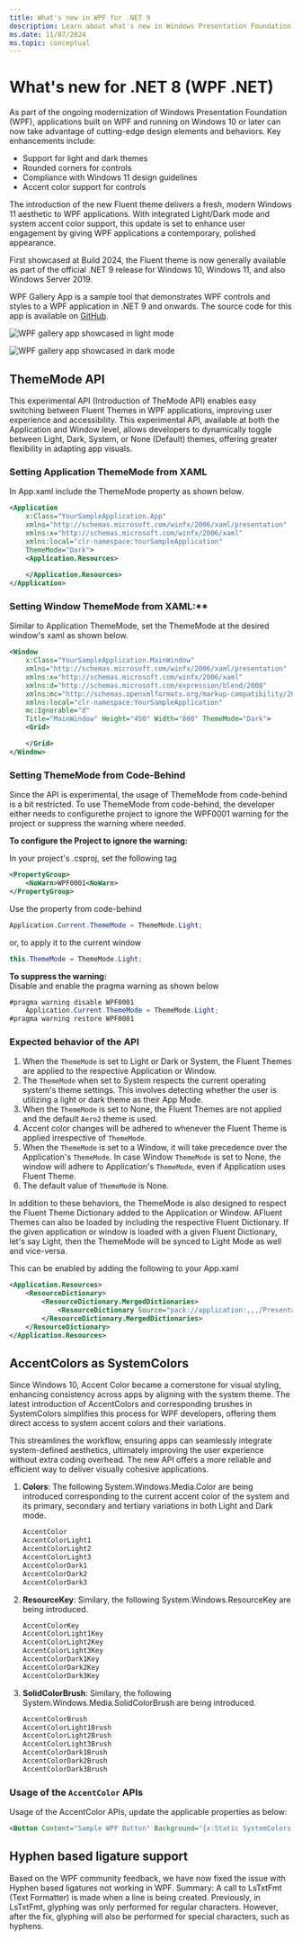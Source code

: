 ```yaml
---
title: What's new in WPF for .NET 9
description: Learn about what's new in Windows Presentation Foundation (WPF) for .NET 9. .NET 9 was released November 2024.
ms.date: 11/07/2024
ms.topic: conceptual
---
```


# What's new for .NET 8 (WPF .NET)

As part of the ongoing modernization of Windows Presentation Foundation (WPF), applications built on WPF and running on Windows 10 or later can now take advantage of cutting-edge design elements and behaviors. Key enhancements include: 

- Support for light and dark themes
- Rounded corners for controls
- Compliance with Windows 11 design guidelines
- Accent color support for controls

The introduction of the new Fluent theme delivers a fresh, modern Windows 11 aesthetic to WPF applications. With integrated Light/Dark mode and system accent color support, this update is set to enhance user engagement by giving WPF applications a contemporary, polished appearance. 

First showcased at Build 2024, the Fluent theme is now generally available as part of the official .NET 9 release for Windows 10, Windows 11, and also Windows Server 2019.

WPF Gallery App is a sample tool that demonstrates WPF controls and styles to a WPF application in .NET 9 and onwards. The source code for this app is available on [GitHub](https://github.com/microsoft/WPF-Samples).

![WPF gallery app showcased in light mode](./media/wpflight.png)

![WPF gallery app showcased in dark mode](./media/wpfdark.png)

## ThemeMode API
This experimental API (Introduction of TheMode API)  enables easy switching between Fluent Themes in WPF applications, improving user experience and accessibility. This experimental API, available at both the Application and Window level, allows developers to 
dynamically toggle between Light, Dark, System, or None (Default) themes, offering greater flexibility in adapting app visuals.

### Setting Application ThemeMode from XAML

In App.xaml include the ThemeMode property as shown below.

```xml
<Application 
    x:Class="YourSampleApplication.App"
    xmlns="http://schemas.microsoft.com/winfx/2006/xaml/presentation"
    xmlns:x="http://schemas.microsoft.com/winfx/2006/xaml"
    xmlns:local="clr-namespace:YourSampleApplication"
    ThemeMode="Dark">
    <Application.Resources>
    
    </Application.Resources>
</Application>
```

### Setting Window ThemeMode from XAML:**
Similar to Application ThemeMode, set the ThemeMode at the desired window's xaml as shown below.

```xml
<Window
    x:Class="YourSampleApplication.MainWindow"
    xmlns="http://schemas.microsoft.com/winfx/2006/xaml/presentation"
    xmlns:x="http://schemas.microsoft.com/winfx/2006/xaml"
    xmlns:d="http://schemas.microsoft.com/expression/blend/2008"
    xmlns:mc="http://schemas.openxmlformats.org/markup-compatibility/2006"
    xmlns:local="clr-namespace:YourSampleApplication"
    mc:Ignorable="d"
    Title="MainWindow" Height="450" Width="800" ThemeMode="Dark">
    <Grid>

    </Grid>
</Window>
```

### Setting ThemeMode from Code-Behind
Since the API is experimental, the usage of ThemeMode from code-behind is a bit restricted. To use ThemeMode from code-behind, the developer either needs to configurethe project to ignore the WPF0001 warning for the project or suppress the warning where needed.

**To configure the Project to ignore the warning:**

In your project's .csproj, set the following tag
```xml
<PropertyGroup>
    <NoWarn>WPF0001<NoWarn>
</PropertyGroup>
```

Use the property from code-behind
```cs
Application.Current.ThemeMode = ThemeMode.Light;
```

or, to apply it to the current window
```cs
this.ThemeMode = ThemeMode.Light;
```

**To suppress the warning:** <br />
Disable and enable the pragma warning as shown below
```cs
#pragma warning disable WPF0001
    Application.Current.ThemeMode = ThemeMode.Light;
#pragma warning restore WPF0001
```

### Expected behavior of the API

1. When the `ThemeMode` is set to Light or Dark or System, the Fluent Themes are applied to the respective Application or Window.
2. The `ThemeMode` when set to System respects the current operating system's theme settings. This involves detecting whether the user is utilizing a light or dark theme as their App Mode.
3. When the `ThemeMode` is set to None, the Fluent Themes are not applied and the default `Aero2` theme is used.
4. Accent color changes will be adhered to whenever the Fluent Theme is applied irrespective of `ThemeMode`.
5. When the `ThemeMode` is set to a Window, it will take precedence over the Application's `ThemeMode`. In case Window `ThemeMode` is set to None, the window will adhere to Application's `ThemeMode`, even if Application uses Fluent Theme.
6. The default value of `ThemeMod`e is None.

In addition to these behaviors, the ThemeMode is also designed to respect the Fluent Theme Dictionary added to the Application or Window. AFluent Themes can also be loaded by including the respective Fluent Dictionary. If the given application or window is loaded with a given Fluent Dictionary, let's say Light, then the ThemeMode will be synced to Light Mode as well and vice-versa.

This can be enabled by adding the following to your App.xaml

```xml
<Application.Resources>
    <ResourceDictionary>
        <ResourceDictionary.MergedDictionaries>
            <ResourceDictionary Source="pack://application:,,,/PresentationFramework.Fluent;component/Themes/Fluent.xaml" />
        </ResourceDictionary.MergedDictionaries>
    </ResourceDictionary>
</Application.Resources>
```

## AccentColors as SystemColors 

Since Windows 10, Accent Color became a cornerstone for visual styling, enhancing consistency across apps by aligning with the system theme. The latest introduction of AccentColors and corresponding brushes in SystemColors simplifies this process for WPF developers, offering them direct access to system accent colors and their variations.  

This streamlines the workflow, ensuring apps can seamlessly integrate system-defined aesthetics, ultimately improving the user experience without extra coding overhead. The new API offers a more reliable and efficient way to deliver visually cohesive applications. 

1.	**Colors**: The following System.Windows.Media.Color are being introduced corresponding to the current accent color of the system and its primary, secondary and tertiary variations in both Light and Dark mode.

    ```cs
    AccentColor
    AccentColorLight1
    AccentColorLight2
    AccentColorLight3
    AccentColorDark1
    AccentColorDark2
    AccentColorDark3
    ```

2.	**ResourceKey**: Similary, the following System.Windows.ResourceKey are being introduced.

    ```cs
    AccentColorKey
    AccentColorLight1Key
    AccentColorLight2Key
    AccentColorLight3Key
    AccentColorDark1Key
    AccentColorDark2Key
    AccentColorDark3Key
    ```

3.	**SolidColorBrush**: Similary, the following System.Windows.Media.SolidColorBrush are being introduced.

    ```cs
    AccentColorBrush
    AccentColorLight1Brush
    AccentColorLight2Brush
    AccentColorLight3Brush
    AccentColorDark1Brush
    AccentColorDark2Brush
    AccentColorDark3Brush
    ```

### Usage of the `AccentColor` APIs

Usage of the AccentColor APIs, update the applicable properties as below:

```xml
<Button Content="Sample WPF Button" Background="{x:Static SystemColors.AccentColorBrush}" />
```

## Hyphen based ligature support

Based on the WPF community feedback, we have now fixed the issue with Hyphen based ligatures not working in WPF. Summary: A call to LsTxtFmt (Text Formatter) is made when a line is being created. Previously, in LsTxtFmt, glyphing was only performed for regular characters. However, after the fix, glyphing will also be performed for special characters, such as hyphens.
